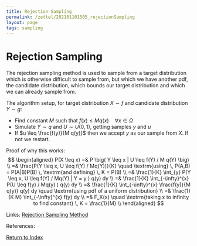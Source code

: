 ```yaml
---
title: Rejection Sampling
permalink: /zettel/202101101505_rejectionSampling
layout: page
tags: sampling
---
```

# Rejection Sampling

The rejection sampling method is used to sample from a target distribution which is otherwise difficult to sample from, but which we have another
pdf, the candidate distribution, which bounds our target distribution and which we can already sample from.

The algorithm setup, for target distribution $X \sim f$ and candidate distribution $Y \sim g$:
- Find constant $M$ such that $f(x) \leq M q(x) \quad \forall x \in \Omega$
- Simulate $Y \sim q$ and $U \sim U(0,1)$, getting samples $y$ and $u$
- If $u \leq \frac{f(y)}{M q(y)}$ then we accept $y$ as our sample from $X$. If not we restart. 

Proof of why this works:
$$
\begin{aligned}
P(X \leq x) =& P \big( Y \leq x | U \leq f(Y) / M q(Y) \big) \\
=& \frac{P(Y \leq x, U \leq f(Y) / Mq(Y))}{K} \quad \textrm{using} \, P(A,B) = P(A|B)P(B) \, \textrm{and defining} \, K = P(B) \\
=& \frac{1}{K} \int_{y} P(Y \leq x, U \leq f(Y) / Mq(Y) | Y = y ) q(y) dy \\
=& \frac{1}{K} \int_{-\infty}^{x} P(U \leq f(y) / Mq(y) ) q(y) dy \\
=& \frac{1}{K} \int_{-\infty}^{x} \frac{f(y)}{M q(y)} q(y) dy \quad \textrm{using pdf of a uniform distribution} \\
=& \frac{1}{K M} \int_{-\infty}^{x} f(y) dy \\
=& F_X(x) \quad \textrm{taking x to infinity to find constant} \, K = \frac{1}{M} \\
\end{aligned}
$$

Links: [Rejection Sampling Method](https://www.sciencedirect.com/topics/mathematics/rejection-method)

References: 

[Return to Index](index)